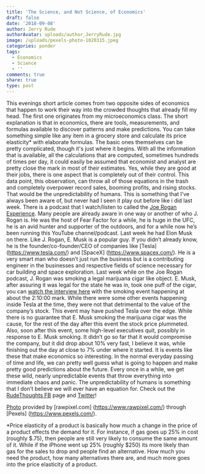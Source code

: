 ```yaml
---
title: 'The Science, and Not Science, of Economics'
draft: false
date: '2018-09-08'
author: Jerry Rude
authorAvatar: uploads/author_JerryRude.jpg
image: /uploads/pexels-photo-1020315.jpeg
categories: ponder
tags:
  - Economics
  - Science
  - ''
comments: true
share: true
type: post
---
```

This evenings short article comes from two opposite sides of economics that happen to work their way into the crowded thoughts that already fill my head. The first one originates from my microeconomics class. The short explanation is that in economics, there are tools, measurements, and formulas available to discover patterns and make predictions. You can take something simple like any item in a grocery store and calculate its price elasticity* with elaborate formulas. The basic ones themselves can be pretty complicated, though it's just where it begins. With all the information that is available, all the calculations that are computed, sometimes hundreds of times per day, it could easily be assumed that economist and analyst are pretty close the mark in most of their estimates. Yes, while they are good at their jobs, there is one aspect that is completely out of their control. This data point, this observation, can throw all of those equations in the trash and completely overpower record sales, booming profits, and rising stocks. That would be the unpredictability of humans. This is something that I’ve always been aware of, but never had I seen it play out before like i did last week. There is a podcast that I watch/listen to called the [Joe Rogan Experience](https://www.youtube.com/user/PowerfulJRE). Many people are already aware in one way or another of who J. Rogan is. He was the host of Fear Factor for a while, he is huge in the UFC, he is an avid hunter and supporter of the outdoors, and for a while now he’s been running this YouTube channel/podcast. Last week he had Elon Musk on there. Like J. Rogan, E. Musk is a popular guy. If you didn’t already know, he is the founder/co-founder/CEO of companies like [Tesla] (https://www.tesla.com/) and [SpaceX] (https://www.spacex.com/). He is a very smart man who doesn’t just run the business but is a contributing engineer in the businesses and respective fields of science necessary for car building and space exploration. Last week while on the Joe Rogan podcast, J. Rogan was smoking a legal marijuana cigar like object. E. Musk, after assuring it was legal for the state he was in, took one puff of the cigar, you can [watch the interview here](https://youtu.be/ycPr5-27vSI) with the smoking event happening at about the 2:10:00 mark. While there were some other events happening inside Tesla at the time, they were not that detrimental to the value of the company’s stock. This event may have pushed Tesla over the edge. While there is no guarantee that E. Musk smoking the marijuana cigar was the cause, for the rest of the day after this event the stock price plummeted. Also, soon after this event, some high-level executives quit, possibly in response to E. Musk smoking. It didn’t go so far that it would compromise the company, but it did drop about 10% very fast, I believe it was, while finishing out the day at close to 7% under where it started. It is events like these that make economics so interesting. In the normal everyday passing of time and life, we can pretty well guess what is going to happen and make pretty good predictions about the future. Every once in a while, we get these wild, nearly unpredictable events that throw everything into immediate chaos and panic. The unpredictability of humans is something that I don’t believe we will ever have an equation for. Check out the [RudeThoughts FB](https://www.facebook.com/JRudeThoughts/) page and [Twitter](https://twitter.com/JRudeThoughts)!

[Photo](https://www.pexels.com/photo/multicolored-smoke-1020315/) provided by [rawpixel.com] (https://www.rawpixel.com/) through [Pexels] (https://www.pexels.com/).

\*Price elasticity of a product is basically how much a change in the price of a product effects the demand for it. For instance, if gas goes up 25% in cost (roughly $.75), then people are still very likely to consume the same amount of it. While if the iPhone went up 25% (roughly $250) its more likely than gas for the sales to drop and people find an alternative. How much you need the product, how many alternatives there are, and much more goes into the price elasticity of a product.
